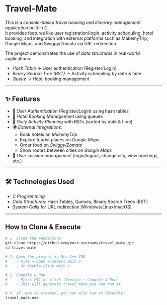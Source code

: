 # Travel-Mate
This is a *console-based travel booking and itinerary management application* built in *C*.  
It provides features like user registration/login, activity scheduling, hotel booking, and integration with external platforms such as MakemyTrip, Google Maps, and Swiggy/Zomato via URL redirection.

The project demonstrates the use of *data structures* in real-world applications:
- *Hash Table* → User authentication (Register/Login)
- *Binary Search Tree (BST)* → Activity scheduling by date & time
- *Queue* → Hotel booking management

---

## ✨ Features
- 🔑 *User Authentication* (Register/Login) using hash tables  
- 🏨 *Hotel Booking Management* using queues  
- 📅 *Daily Activity Planning* with BSTs (sorted by date & time)  
- 🌍 *External Integrations*:
  - Book hotels on *MakemyTrip*
  - Explore tourist places on *Google Maps*
  - Order food on *Swiggy/Zomato*
  - Show routes between cities on *Google Maps*  
- 👤 *User session management* (login/logout, change city, view bookings, etc.)

---

## 🛠️ Technologies Used
- *C Programming*
- *Data Structures*: Hash Tables, Queues, Binary Search Trees (BST)
- *System Calls* for URL redirection (Windows/Linux/macOS)

---

## How to Clone & Execute

```bash
# 1. Clone the repository
git clone https://github.com/your-username/travel-mate.git
cd travel-mate

# 2. Open the project in Dev-C++ IDE
#    - File → Open → select main.c
#    - Or double-click main.c

# 3. Compile & Run
#    - Press F11 or click "Execute → Compile & Run"
#    - This will generate travel_mate.exe and run it

# 4. If .exe is created, you can also run it directly:
travel_mate.exe







